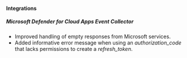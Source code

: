 
#### Integrations
##### Microsoft Defender for Cloud Apps Event Collector
- Improved handling of empty responses from Microsoft services.
- Added informative error message when using an *authorization_code* that lacks permissions to create a *refresh_token*. 
